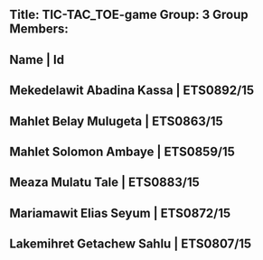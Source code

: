 Title: TIC-TAC_TOE-game
Group: 3
Group Members: 
------------------------------------------------------------------------------------------------------------
Name                                                | Id
------------------------------------------------------------------------------------------------------------
Mekedelawit Abadina Kassa                           | ETS0892/15
------------------------------------------------------------------------------------------------------------
Mahlet Belay Mulugeta                               | ETS0863/15
------------------------------------------------------------------------------------------------------------
Mahlet Solomon Ambaye                               | ETS0859/15
------------------------------------------------------------------------------------------------------------
Meaza Mulatu Tale                                   | ETS0883/15
------------------------------------------------------------------------------------------------------------
Mariamawit Elias Seyum                              | ETS0872/15
------------------------------------------------------------------------------------------------------------
Lakemihret Getachew Sahlu                           | ETS0807/15
------------------------------------------------------------------------------------------------------------

